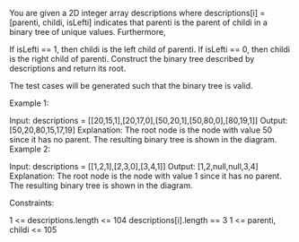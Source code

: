 You are given a 2D integer array descriptions where descriptions[i] = [parenti, childi, isLefti] indicates that parenti is the parent of childi in a binary tree of unique values. Furthermore,

If isLefti == 1, then childi is the left child of parenti.
If isLefti == 0, then childi is the right child of parenti.
Construct the binary tree described by descriptions and return its root.

The test cases will be generated such that the binary tree is valid.

 

Example 1:


Input: descriptions = [[20,15,1],[20,17,0],[50,20,1],[50,80,0],[80,19,1]]
Output: [50,20,80,15,17,19]
Explanation: The root node is the node with value 50 since it has no parent.
The resulting binary tree is shown in the diagram.
Example 2:


Input: descriptions = [[1,2,1],[2,3,0],[3,4,1]]
Output: [1,2,null,null,3,4]
Explanation: The root node is the node with value 1 since it has no parent.
The resulting binary tree is shown in the diagram.
 

Constraints:

1 <= descriptions.length <= 104
descriptions[i].length == 3
1 <= parenti, childi <= 105
